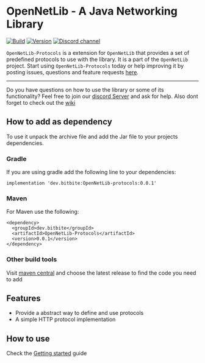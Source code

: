 # OpenNetLib - A Java Networking Library

[![Build](https://github.com/bitbitedev/OpenNetLib-Protocols/actions/workflows/build.yml/badge.svg)](https://github.com/bitbitedev/OpenNetLib-Protocols/actions/workflows/build.yml)
[![Version](https://img.shields.io/github/v/release/bitbitedev/OpenNetLib-Protocols?include_prereleases)](https://github.com/bitbitedev/OpenNetLib-Protocols/releases)
[![Discord channel](https://img.shields.io/discord/411109318511820800?logo=discord)](https://discord.gg/MdsuFg2bPC)

`OpenNetLib-Protocols` is a extension for `OpenNetLib` that provides a set of predefined protocols to use with the library. It is a part of the `OpenNetLib` project.
Start using `OpenNetLib-Protocols` today or help improving it by posting issues, questions and feature requests [here](https://github.com/bitbitedev/OpenNetLib-Protocols/issues).

---

Do you have questions on how to use the library or some of its functionality? Feel free to join our [discord Server](https://discord.gg/MdsuFg2bPC) and ask for help.
Also dont forget to check out the [wiki](https://github.com/bitbitedev/OpenNetLib-Protocols/wiki)

## How to add as dependency
To use it unpack the archive file and add the Jar file to your projects dependencies.

### Gradle
If you are using gradle add the following line to your dependencies:
```
implementation 'dev.bitbite:OpenNetLib-protocols:0.0.1'
```

### Maven
For Maven use the following:
```
<dependency>
  <groupId>dev.bitbite</groupId>
  <artifactId>OpenNetLib-Protocols</artifactId>
  <version>0.0.1</version>
</dependency>
```

### Other build tools
Visit [maven central](https://search.maven.org/artifact/dev.bitbite/OpenNetLib-Protocols) and choose the latest release to find the code you need to add

## Features
- Provide a abstract way to define and use protocols
- A simple HTTP protocol implementation

## How to use
Check the [Getting started](https://github.com/bitbitedev/OpenNetLib-Protocols/wiki/Getting-started) guide

